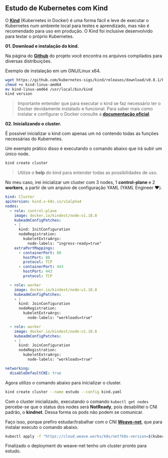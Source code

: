 ## Estudo de Kubernetes com Kind

O [**Kind**](https://kind.sigs.k8s.io/) (Kubernetes in Docker) é uma forma fácil e leve de executar o Kubernetes num ambiente local para testes e aprendizado, mas não é recomendado para uso em produção. O Kind foi inclusive desenvolvido para testar o próprio Kubernetes.

**01. Download e instalação do kind.**

Na página do [**Github**](https://github.com/kubernetes-sigs/kind/releases) do projeto você encontra os arquivos compilados para diversas distribuições.

Exemplo de instalação em um GNU/Linux x64.

```bash
wget https://github.com/kubernetes-sigs/kind/releases/download/v0.8.1/kind-linux-amd64
chmod +x kind-linux-amd64
mv kind-linux-amd64 /usr/local/bin/kind
kind version
```
> Importante entender que para executar o kind se faz necessário ter o Docker devidamente instalado e funcional. Para saber mais como instalar e configurar o Docker consulte a [**documentação oficial**](https://docs.docker.com/engine/install/).

**02. Inicializando o cluster.**

É possível inicializar o kind com apenas um nó contendo todas as funções necessárias do Kubernetes.

Um exemplo prático disso é executando o comando abaixo que irá subir um único node.

```bash
kind create cluster
```
> Utilize o **help** do kind para entender todas as possibilidades de uso.

No meu caso, irei inicializar um cluster com 3 nodes, 1 **control-plane** e 2 **workers**, a partir de um arquivo de configuração YAML (YAML Engineer ❤️).

```yaml
kind: Cluster
apiVersion: kind.x-k8s.io/v1alpha4
nodes:
  - role: control-plane
    image: docker.io/kindest/node:v1.18.8
    kubeadmConfigPatches:
    - |
      kind: InitConfiguration
      nodeRegistration:
        kubeletExtraArgs:
          node-labels: "ingress-ready=true"
    extraPortMappings:
      - containerPort: 80
        hostPort: 80
        protocol: TCP
      - containerPort: 443
        hostPort: 443
        protocol: TCP

  - role: worker
    image: docker.io/kindest/node:v1.18.8
    kubeadmConfigPatches:
    - |
      kind: JoinConfiguration
      nodeRegistration:
        kubeletExtraArgs:
          node-labels: "workloads=true"

  - role: worker
    image: docker.io/kindest/node:v1.18.8
    kubeadmConfigPatches:
    - |
      kind: JoinConfiguration
      nodeRegistration:
        kubeletExtraArgs:
          node-labels: "workloads=true"

networking:
  disableDefaultCNI: true
```

Agora utilizo o comando abaixo para inicializar o cluster.

```bash
kind create cluster --name estudo --config kind.yaml
```

Com o cluster inicializado, executando o comando ```kubectl get nodes``` percebe-se que o status dos nodes será **NotReady**, pois desabilitei o CNI padrão, o **kindnet**. Dessa forma os pods não podem se comunicar.

Faço isso, porque prefiro estudar/trabalhar com o CNI [**Weave-net**](https://www.weave.works/docs/net/latest/kubernetes/kube-addon/), que para instalar executo o comando abaixo.

```bash
kubectl apply -f "https://cloud.weave.works/k8s/net?k8s-version=$(kubectl version | base64 | tr -d '\n')"
```
Finalizado o deployment do weave-net tenho um cluster pronto para estudo.